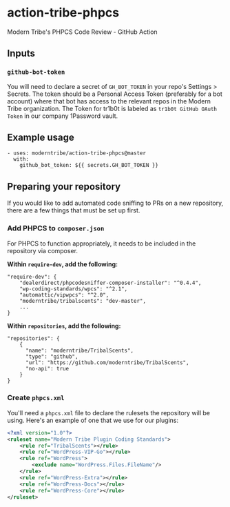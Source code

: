 # action-tribe-phpcs
Modern Tribe's PHPCS Code Review - GitHub Action

## Inputs

### `github-bot-token`

You will need to declare a secret of `GH_BOT_TOKEN` in your repo's Settings > Secrets. The token should be a Personal Access Token (preferably for a bot account) where that bot has access to the relevant repos in the Modern Tribe organization. The Token for tr1b0t is labeled as `tr1b0t GitHub OAuth Token` in our company 1Password vault.

## Example usage

```
- uses: moderntribe/action-tribe-phpcs@master
  with:
    github_bot_token: ${{ secrets.GH_BOT_TOKEN }}
```

## Preparing your repository

If you would like to add automated code sniffing to PRs on a new repository, there are a few things that must be set up first.

### Add PHPCS to `composer.json`

For PHPCS to function appropriately, it needs to be included in the repository via composer.

**Within `require-dev`, add the following:**

```
"require-dev": {
    "dealerdirect/phpcodesniffer-composer-installer": "^0.4.4",
    "wp-coding-standards/wpcs": "^2.1",
    "automattic/vipwpcs": "^2.0",
    "moderntribe/tribalscents": "dev-master",
    ...
}
```

**Within `repositories`, add the following:**

```
"repositories": {
    {
      "name": "moderntribe/TribalScents",
      "type": "github",
      "url": "https://github.com/moderntribe/TribalScents",
      "no-api": true
    }
}
```

### Create `phpcs.xml`

You'll need a `phpcs.xml` file to declare the rulesets the repository will be using. Here's an example of one that we use for our plugins:

```xml
<?xml version="1.0"?>
<ruleset name="Modern Tribe Plugin Coding Standards">
	<rule ref="TribalScents"></rule>
	<rule ref="WordPress-VIP-Go"></rule>
	<rule ref="WordPress">
		<exclude name="WordPress.Files.FileName"/>
	</rule>
	<rule ref="WordPress-Extra"></rule>
	<rule ref="WordPress-Docs"></rule>
	<rule ref="WordPress-Core"></rule>
</ruleset>
```
